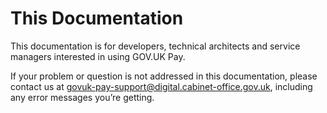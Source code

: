 # This Documentation

This documentation is for developers, technical architects and service managers interested in using GOV.UK Pay.

If your problem or question is not addressed in this documentation, please contact us at [govuk-pay-support@digital.cabinet-office.gov.uk](mailto:govuk-pay-support@digital.cabinet-office.gov.uk), including any error messages you’re getting.
